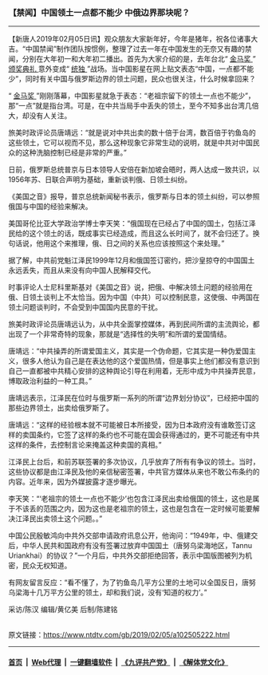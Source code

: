 ### 【禁闻】中国领土一点都不能少 中俄边界那块呢？
------------------------

<div class="post_content">
 <p>
  【新唐人2019年02月05日讯】观众朋友大家新年好，今年是猪年，祝各位诸事大吉。“中国禁闻”制作团队按惯例，整理了过去一年在中国发生的无奈又有趣的禁闻，分别在大年初一和大年初二播出。首先为大家介绍的是，去年台北“
  <a href="https://www.ntdtv.com/gb/金马奖.htm">
   金马奖
  </a>
  ”
  <a href="https://www.ntdtv.com/gb/颁奖典礼.htm">
   颁奖典礼
  </a>
  意外变成“
  <a href="https://www.ntdtv.com/gb/统独.htm">
   统独
  </a>
  ”战场。当中国影星在网上贴文表态“中国，一点都不能少”，同时有关中国与俄罗斯边界的领土问题，民众也很关注，什么时候拿回来？
 </p>
 <p>
  “
  <a href="https://www.ntdtv.com/gb/金马奖.htm">
   金马奖
  </a>
  ”刚刚落幕，中国影星就急于表态：“老祖宗留下的领土一点也不能少”，那“一点”就是指台湾。可是，在中共当局手中丢失的领土，至今不知多出台湾几倍大，却没有人关注。
 </p>
 <p>
  旅美时政评论员唐靖远：“就是说对中共出卖的数十倍于台湾，数百倍于钓鱼岛的这些领土，它可以视而不见，那么这种现象它非常生动的说明，就是中共对中国民众的这种洗脑控制已经是非常的严重。”
 </p>
 <p>
  日前，俄罗斯总统普京与日本领导人安倍在新加坡会晤时，两人达成一致共识，以1956年苏、日联合声明为基础，重新谈判俄、日领土纠纷。
 </p>
 <p>
  《美国之音》报导，普京总统新闻秘书表示，俄罗斯与日本的领土纠纷，可以参照俄国与中国的经验来解决。
 </p>
 <p>
  美国哥伦比亚大学政治学博士李天笑：“俄国现在已经占了中国的国土，包括江泽民给的这个领土的话，既成事实已经造成，而且这么长时间了，就不会归还了。换句话说，他用这个来推理，俄、日之间的关系也应该按照这个来处理。”
 </p>
 <p>
  据了解，中共前党魁江泽民1999年12月和俄国签订密约，把沙皇掠夺的中国国土永远丢失，而且从来没有向中国人民解释交代。
 </p>
 <p>
  时事评论人士尼科里斯基对《美国之音》说，把俄、中解决领土问题的经验用在俄、日领土谈判上不太恰当。因为中国（中共）可以控制民意，这使俄、中两国在领土问题谈判时，不会受到中国国内民意的干扰。
 </p>
 <p>
  旅美时政评论员唐靖远认为，从中共全面掌控媒体，再到民间所谓的主流舆论，都出现了一个非常奇特的现象，那就是“选择性的失明”和所谓的爱国情结。
 </p>
 <p>
  唐靖远：“中共操弄的所谓爱国主义，其实是一个伪命题，它其实是一种伪爱国主义，很多人他认为自己是在表达他的这个爱国热情，但是事实上他们都没有意识到自己一直都被中共精心安排的这种舆论引导在利用着，无形中成为中共操弄民意，博取政治利益的一种工具。”
 </p>
 <p>
  唐靖远表示，江泽民在位时与俄罗斯一系列的所谓“边界划分协议”，已经把中国的那些边界领土，出卖给俄罗斯了。
 </p>
 <p>
  唐靖远：“这样的经验根本就不可能被日本所接受，因为日本政府没有谁敢签订这样的卖国条约，它签了这样的条约也不可能在国会获得通过的，更不可能还有中共这样的条件，去控制言论来掩盖这种卖国的真相。”
 </p>
 <p>
  江泽民上台后，和前苏联签署的多次协议，几乎放弃了所有有争议的领土。当时，这些协议都是由江泽民及他的亲信秘密签署，中共官方媒体从来也不敢公布条约的内容。近年来，因为外媒披露才逐步曝光。
 </p>
 <p>
  李天笑：“‘老祖宗的领土一点也不能少’也包含江泽民出卖给俄国的领土，这也是属于不该丢的范围之内，因为这也是老祖宗的领土，这也是包含在一定时候可能要解决江泽民出卖领土这个问题。。”
 </p>
 <p>
  中国公民殷敏鸿向中共外交部申请政府讯息公开，他询问：“1949年，中、俄建交后，中华人民共和国政府有没有签署过放弃中国国土（唐努乌梁海地区，Tannu Uriankhai）的协议？”一个月后，中共外交部拒绝回答，表示中国版图被列为机密，民众无权知道。
 </p>
 <p>
  有网友留言反应：“看不懂了，为了钓鱼岛几平方公里的土地可以全国反日，唐努乌梁海十几万平方公里的领土，却和我们说，没有‘知道的权力’。”
 </p>
 <p>
  采访/陈汉 编辑/黄亿美 后制/陈建铭
 </p>
 <div class="single_ad">
 </div>
</div>

<br/>原文链接：https://www.ntdtv.com/gb/2019/02/05/a102505222.html


------------------------
#### [首页](https://github.com/gfw-breaker/banned-news/blob/master/README.md) &nbsp;|&nbsp; [Web代理](https://github.com/labour-camp/helloworld) &nbsp;|&nbsp; [一键翻墙软件](https://github.com/gfw-breaker/nogfw/blob/master/README.md) &nbsp;|&nbsp; [《九评共产党》](https://github.com/gfw-breaker/9ping.md/blob/master/README.md#九评之一评共产党是什么) &nbsp;|&nbsp; [《解体党文化》](https://github.com/gfw-breaker/jtdwh.md/blob/master/README.md#绪论)

